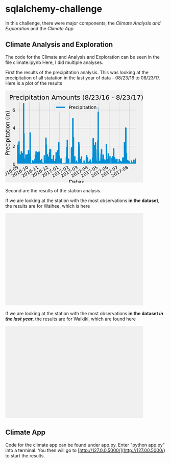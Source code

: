 # sqlalchemy-challenge

In this challenge, there were major components, the _Climate Analysis and Exploration_ and the _Climate App_

## Climate Analysis and Exploration

The code for the Climate and Analysis and Exploration can be seen in the file climate.ipynb
Here, I did multiple analyses.

First the results of the precipitation analysis.  This was looking at the precipitation of all statation in the last year of data - 08/23/16 to 08/23/17. Here is a plot of the results

![results](results/precipitation.png)

Second are the results of the station analysis.

If we are looking at the station with the most observations **in the dataset**, the results are for Waihee, which is here

![waihee](results/waihee-histogram.png)

If we are looking at the station with the most observations **in the dataset _in the last year_**, the results are for Waikiki, which are found here

![waikiki](results/wakiki-histogram.png)

## Climate App

Code for the climate app can be found under app.py.  Enter "python app.py" into a terminal.  You then will go to [http://127.0.0.5000/](http://127.00.5000/) to start the results.
